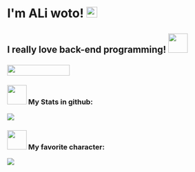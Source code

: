 
<h1>
  I'm ALi woto!
  <img src="https://raw.githubusercontent.com/MartinHeinz/MartinHeinz/master/wave.gif" width="25px">
  <h2>
    I really love back-end programming!
    <img src="https://raw.githubusercontent.com/innng/innng/master/assets/kyubey.gif" width="45px">
   </h2>
</h1>
<h3>
  <h3 align="top">
    <img align="botom" src="https://gpvc.arturio.dev/aliwoto" width="145px" height="25">
    <h3>
      <img src="https://raw.githubusercontent.com/innng/innng/master/assets/soulgem-madoka.gif" width="45px">
       My Stats in github:
     </h3>
  </h3>
  <img align="bottom" src="https://github-readme-stats.vercel.app/api?username=aliwoto&show_icons=true&&theme=tokyonight" />
</h3>
<h3>
  <h3>
    <img src="https://raw.githubusercontent.com/innng/innng/master/assets/soulgem-mami.gif" width="45px">
    My favorite character: 
  </h3>
  <img id="Artoria_Pendoragon" align="bottom" src="https://raw.githubusercontent.com/ALiwoto/ALiwoto/main/fsn146.JPG"/>
</h3>
<!-- kyubey: https://raw.githubusercontent.com/innng/innng/master/assets/kyubey.gif -->
<!-- soulgem-homura.gif -->
<!-- soulgem-kyoko.gif  -->
<!-- soulgem-madoka.gif -->
<!-- soulgem-mami.gif  -->
<!-- soulgem-sayaka.gif  -->

